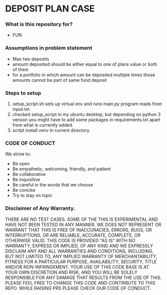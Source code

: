 # DEPOSIT PLAN CASE #

### What is this repository for? ###
* FUN

### Assumptions in problem statement
* Max two deposits
* amount deposited should be either equal to one of plans value or both of them
* for a portfolio in which amount can be deposited multiple times those amounts cannot be part of same fund deposit

### Steps to setup

1. setup_script.sh sets up virtual env and runs main.py
program reads from input.txt
2. checked setup_script in my ubuntu desktop, but depending 
on python 3 version you might have to add some packages in requirements.txt
apart from what is currently added.
3. script install venv in current directory.



### CODE OF CONDUCT
We strive to:

* Be open
* Be empathetic, welcoming, friendly, and patient
* Be collaborative
* Be inquisitive
* Be careful in the words that we choose
* Be concise
* Try to stay on topic


### Disclaimer of Any Warranty.
THERE ARE NO TEST CASES.
SOME OF THE THIS IS EXPERIMENTAL AND HAVE NOT BEEN TESTED IN ANY MANNER. WE DOES
NOT REPRESENT OR WARRANT THAT THIS IS FREE OF INACCURACIES, ERRORS, BUGS, OR
INTERRUPTIONS, OR ARE RELIABLE, ACCURATE, COMPLETE, OR OTHERWISE VALID.
THIS CODE IS PROVIDED "AS IS" WITH NO WARRANTY, EXPRESS OR IMPLIED, OF ANY KIND AND
WE EXPRESSLY DISCLAIM ANY AND ALL WARRANTIES AND CONDITIONS, INCLUDING, BUT NOT LIMITED
TO, ANY IMPLIED WARRANTY OF MERCHANTABILITY, FITNESS FOR A PARTICULAR PURPOSE, AVAILABILITY,
SECURITY, TITLE AND/OR NON-INFRINGEMENT.
YOUR USE OF THIS CODE BASE IS AT YOUR OWN DISCRETION AND RISK, AND YOU WILL BE SOLELY RESPONSIBLE
FOR ANY DAMAGE THAT RESULTS FROM THE USE OF THIS. 
PLEASE FEEL FREE TO CHANGE THIS CODE AND CONTRIBUTE TO THIS REPO.
WHILE RAISING PRS PLEASE CHECK OUR CODE OF CONDUCT.

